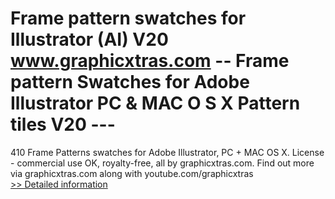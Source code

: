# Frame pattern swatches for Illustrator (AI) V20<br />www.graphicxtras.com -- Frame pattern Swatches for Adobe Illustrator PC & MAC O S X Pattern tiles V20 ---

410 Frame Patterns swatches for Adobe Illustrator, PC + MAC OS X. License - commercial use OK, royalty-free, all by graphicxtras.com. Find out more via graphicxtras.com along with youtube.com/graphicxtras<br />[>> Detailed information](https://secure.shareit.com/shareit/product.html?productid=300468898&affiliateid=200057808)